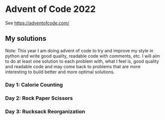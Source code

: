 # Advent of Code 2022

See https://adventofcode.com/

## My solutions

Note:
This year I am doing advent of code to try and improve my style in python and write good quality, readable code with comments, etc.
I will aim to do at least one solution to each problem with, what I feel is, good quality and readable code and may come back to problems that are more interesting to build better and more optimal solutions.

### Day 1: Calorie Counting


### Day 2: Rock Paper Scissors


### Day 3: Rucksack Reorganization